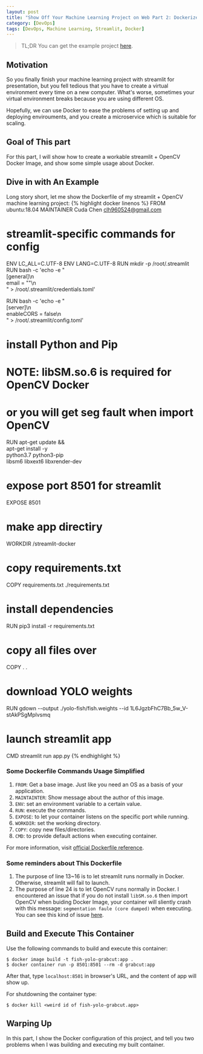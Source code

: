 ```yaml
---
layout: post
title: "Show Off Your Machine Learning Project on Web Part 2: Dockerize You Streamlit App"
category: [DevOps]
tags: [DevOps, Machine Learning, Streamlit, Docker]
---
```


> TL;DR
> You can get the example project [here](https://github.com/Cuda-Chen/fish-yolo-grabcut). 
> 

## Motivation
So you finally finish your machine learning project with streamlit for 
presentation, but you fell tedious that you have to create a virtual
environment every time on a new computer. What's worse, sometimes your
virtual environment breaks because you are using different OS.

Hopefully, we can use Docker to ease the problems of setting up and deploying
envirouments, and you create a microservice which is suitable for scaling.

## Goal of This part
For this part, I will show how to create a workable streamlit + OpenCV Docker
Image, and show some simple usage about Docker.

## Dive in with An Example
Long story short, let me show the Dockerfile of my streamlit + OpenCV machine
learning project:
{% highlight docker linenos %}
FROM ubuntu:18.04
MAINTAINER Cuda Chen <clh960524@gmail.com>

# streamlit-specific commands for config
ENV LC_ALL=C.UTF-8
ENV LANG=C.UTF-8
RUN mkdir -p /root/.streamlit
RUN bash -c 'echo -e "\
[general]\n\
email = \"\"\n\
" > /root/.streamlit/credentials.toml'

RUN bash -c 'echo -e "\
[server]\n\
enableCORS = false\n\
" > /root/.streamlit/config.toml'
# install Python and Pip
#
# NOTE: libSM.so.6 is required for OpenCV Docker
# or you will get seg fault when import OpenCV
RUN apt-get update && \
    apt-get install -y \
    python3.7 python3-pip \
    libsm6 libxext6 libxrender-dev

# expose port 8501 for streamlit
EXPOSE 8501

# make app directiry
WORKDIR /streamlit-docker

# copy requirements.txt
COPY requirements.txt ./requirements.txt

# install dependencies
RUN pip3 install -r requirements.txt

# copy all files over
COPY . .

# download YOLO weights
RUN gdown --output ./yolo-fish/fish.weights --id 1L6JgzbFhC7Bb_5w_V-stAkPSgMplvsmq 

# launch streamlit app
CMD streamlit run app.py 
{% endhighlight %}

### Some Dockerfile Commands Usage Simplified
1. `FROM`: Get a base image. Just like you need an OS as a basis of your application.
2. `MAINTAINTER`: Show message about the author of this image.
3. `ENV`: set an environment variable to a certain value.
4. `RUN`: execute the commands.
5. `EXPOSE`: to let your container listens on the specific port while running.
6. `WORKDIR`: set the working directory.
7. `COPY`: copy new files/directories.
8. `CMD`: to provide default actions when executing container.

For more information, visit [official Dockerfile reference](https://docs.docker.com/engine/reference/builder/).

### Some reminders about This Dockerfile
1. The purpose of line 13~16 is to let streamlit runs normally in Docker. Otherwise,
streamlit will fail to launch.
2. The purpose of line 24 is to let OpenCV runs normally in Docker. I encountered an
issue that if you do not install `libSM.so.6` then import OpenCV when buiding Docker Image, your 
container will sliently crash with this message: `segmentation faule (core dumped)` when
executing. You can see this kind of issue [here](https://github.com/NVIDIA/nvidia-docker/issues/864).

## Build and Execute This Container
Use the following commands to build and execute this container:
```
$ docker image build -t fish-yolo-grabcut:app .
$ docker container run -p 8501:8501 --rm -d grabcut:app
```

After that, type `localhost:8501` in browser's URL, and the content of app will show up.

For shutdowning the container type:
```
$ docker kill <weird id of fish-yolo-grabcut.app>
```

## Warping Up
In this part, I show the Docker configuration of this project, and tell you two problems
when I was building and executing my built container.
